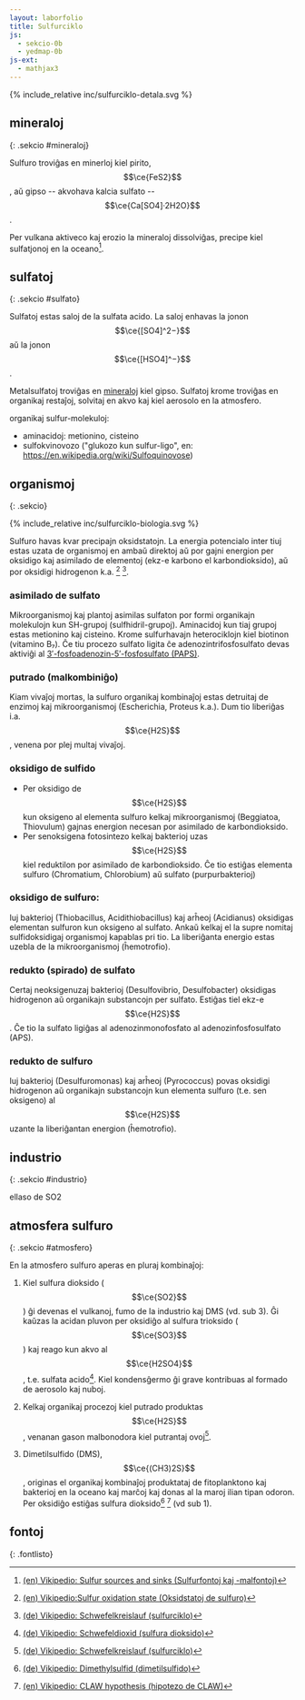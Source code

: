 ```yaml
---
layout: laborfolio
title: Sulfurciklo
js:
  - sekcio-0b
  - yedmap-0b
js-ext:
  - mathjax3
---
```



<!--
https://en.wikipedia.org/wiki/Sulfur_cycle
https://de.wikipedia.org/wiki/Schwefelkreislauf
https://www.chemistryworld.com/features/the-secrets-of-the-sulfur-cycle/4015331.article
https://www.spektrum.de/lexikon/biologie-kompakt/schwefelkreislauf/10538
https://www.spektrum.de/lexikon/biologie/schwefelkreislauf/60195
https://www.spektrum.de/lexikon/geographie/schwefelkreislauf/7098
https://www.spektrum.de/lexikon/geowissenschaften/schwefelkreislauf/14560
-->


<script>

// ni ekstraktis el la origina fosforciklo-detala.graphml 
// per relo-biokemio/pro/trf/graphml2model.pl
const eĝoj = {
  "e0": ["n0", "n1" ],
  "e1": ["n8", "n1" ],
  "e2": ["n2", "n0" ],
  "e3": ["n1", "n2" ],
  "e4": ["n9", "n0" ],
  "e5": ["n8", "n9" ],
  "e6": ["n1", "n8" ],
  "e7": ["n2", "n1" ]
}
/*
const rondvojo = [
  '#mineraloj',
  '#sulfato',
  '#organismoj',
  '#atmosfero',
  '#sulfato',
  '#mineraloj',
  '#industrio',
  '#atmosfero'
]
*/

function je_stacio(celo,node) {
  if (celo[0] == '#') {
    // fermu ĉiujn malfermitajn sekciojn sed malfermu la celitan...
    Sekcio.malfermu(celo.substring(1),true);
  }
}

function al_sekcio(celo) {
  location.href = celo;
  // normale jam devas esti malfermita, sed eble tamen (re)fermita
  Sekcio.malfermu(celo.substring(1));
}

function movo_lau(egho,pado) {  
  let x = 30; //3s
  function dormu(ms) {
     return new Promise(resolve => setTimeout(resolve, ms));
  }  
  function movu() {
    if (x>0) {
      x--;
      pado.setAttribute("stroke-dashoffset",x);
      dormu(100).then(movu);
    } else {
        pado.classList.remove('mova');
    }
  };

  pado.classList.add('mova');
  movu();
}


let yedmap;

window.onload = () => {
  Sekcio.aranĝo();

  const yedSvg = document.querySelector("#y\\.node\\.0").closest("svg");
  yedmap = new YedMap(yedSvg,eĝoj,je_stacio,al_sekcio,movo_lau);
  yedmap.preparu("#mineraloj"); // , rondvojo
}
</script>

<style>
  .nuna {
    font-weight: bold;
    stroke-width: 2;
    stroke: #C44;
    stroke-dasharray: 3,2;
  }
  .nuna rect {

    fill: cornflowerblue;
  }
  .vm_nuna {
    stroke-width: 2;
    stroke: #C44;
    font-weight: bold;
  }
  .mova {
    stroke-dasharray: 3,3;
  }
</style>

{% include_relative inc/sulfurciklo-detala.svg %}


## mineraloj
{: .sekcio #mineraloj}

Sulfuro troviĝas en minerloj kiel pirito, $$\ce{FeS2}$$, aŭ
gipso -- akvohava kalcia sulfato -- $$\ce{Ca[SO4]·2H2O}$$.

Per vulkana aktiveco kaj erozio la mineraloj dissolviĝas, precipe kiel sulfatjonoj en la oceano[^W2].

## sulfatoj
{: .sekcio #sulfato}

Sulfatoj estas saloj de la sulfata acido. La saloj enhavas la jonon 
$$\ce{[SO4]^2−}$$ aŭ la jonon $$\ce{[HSO4]^−}$$.

Metalsulfatoj troviĝas en [mineraloj](#mineraloj) kiel gipso. Sulfatoj krome troviĝas en organikaj restaĵoj, solvitaj en akvo kaj kiel aerosolo en la atmosfero.

organikaj sulfur-molekuloj:

- aminacidoj: metionino, cisteino
- sulfokvinovozo ("glukozo kun sulfur-ligo", en: https://en.wikipedia.org/wiki/Sulfoquinovose)

## organismoj
{: .sekcio}

{% include_relative inc/sulfurciklo-biologia.svg %}

Sulfuro havas kvar precipajn oksidstatojn. La energia potencialo inter tiuj estas
uzata de organismoj en ambaŭ direktoj aŭ por gajni energion per oksidigo 
kaj asimilado de elementoj (ekz-e karbono el karbondioksido), aŭ por oksidigi hidrogenon
k.a. [^W6] [^W5].

### asimilado de sulfato

Mikroorganismoj kaj plantoj asimilas sulfaton por formi organikajn molekulojn kun SH-grupoj (sulfhidril-grupoj).
Aminacidoj kun tiaj grupoj estas metionino kaj cisteino. Krome sulfurhavajn heterociklojn kiel biotinon (vitamino B₇).
Ĉe tiu procezo sulfato ligita ĉe adenozintrifosfosulfato devas aktiviĝi al 
[3′-fosfoadenozin-5′-fosfosulfato (PAPS)](../biokemio/PAPS).


### putrado (malkombiniĝo)

Kiam vivaĵoj mortas, la sulfuro organikaj kombinaĵoj estas detruitaj de 
enzimoj kaj mikroorganismoj (Escherichia, Proteus k.a.).
Dum tio liberiĝas i.a. $$\ce{H2S}$$, venena por plej multaj vivaĵoj.


### oksidigo de sulfido

- Per oksidigo de $$\ce{H2S}$$ kun oksigeno al elementa sulfuro kelkaj mikroorganismoj (Beggiatoa, Thiovulum) 
  gajnas energion necesan por asimilado de karbondioksido.
- Per senoksigena fotosintezo kelkaj bakterioj uzas $$\ce{H2S}$$ kiel
  reduktilon por asimilado de karbondioksido. Ĉe tio estiĝas elementa sulfuro (Chromatium, Chlorobium)
  aŭ sulfato (purpurbakterioj)


### oksidigo de sulfuro:

Iuj bakterioj (Thiobacillus, Acidithiobacillus) kaj arĥeoj (Acidianus) oksidigas elementan sulfuron kun oksigeno
al sulfato. Ankaŭ kelkaj el la supre nomitaj sulfidoksidigaj organismoj kapablas pri tio. La liberiĝanta energio estas uzebla de la mikroorganismoj (ĥemotrofio).

### redukto (spirado) de sulfato

Certaj neoksigenuzaj bakterioj (Desulfovibrio, Desulfobacter) oksidigas hidrogenon aŭ organikajn substancojn
per sulfato. Estiĝas tiel ekz-e $$\ce{H2S}$$. Ĉe tio la sulfato ligiĝas al adenozinmonofosfato al
adenozinfosfosulfato (APS).

### redukto de sulfuro

Iuj bakterioj (Desulfuromonas) kaj arĥeoj (Pyrococcus) povas oksidigi hidrogenon aŭ organikajn substancojn
kun elementa sulfuro (t.e. sen oksigeno) al $$\ce{H2S}$$ uzante la liberiĝantan energion (ĥemotrofio).


## industrio
{: .sekcio #industrio}

ellaso de SO2

## atmosfera sulfuro
{: .sekcio #atmosfero}

<!-- https://de.wikipedia.org/wiki/Dimethylsulfoniumpropionat -->

En la atmosfero sulfuro aperas en pluraj kombinaĵoj:

1. Kiel sulfura dioksido ($$\ce{SO2}$$) ĝi devenas el vulkanoj, fumo de la industrio kaj DMS (vd. sub 3). 
Ĝi kaŭzas la acidan pluvon per oksidiĝo al sulfura trioksido ($$\ce{SO3}$$) kaj reago 
kun akvo al $$\ce{H2SO4}$$, t.e. sulfata acido[^W1]. Kiel kondensĝermo ĝi grave kontribuas al formado
de aerosolo kaj nuboj.

3. Kelkaj organikaj procezoj kiel putrado produktas $$\ce{H2S}$$, venanan gason malbonodora kiel putrantaj ovoj[^W5].

4. Dimetilsulfido (DMS), $$\ce{(CH3)2S}$$, originas el organikaj kombinaĵoj produktataj de fitoplanktono kaj bakterioj en la oceano kaj marĉoj kaj donas al la maroj ilian tipan odoron.
Per oksidiĝo estiĝas sulfura dioksido[^W3] [^W4] (vd sub 1).

## fontoj
{: .fontlisto}

[^W1]: [(de) Vikipedio: Schwefeldioxid (sulfura dioksido)](https://de.wikipedia.org/wiki/Schwefeldioxid)
[^W2]: [(en) Vikipedio: Sulfur sources and sinks (Sulfurfontoj kaj -malfontoj)](https://en.wikipedia.org/wiki/Sulfur_cycle#Sulfur_sources_and_sinks)
[^W3]: [(de) Vikipedio: Dimethylsulfid (dimetilsulfido)](https://de.wikipedia.org/wiki/Dimethylsulfid)
[^W4]: [(en) Vikipedio: CLAW hypothesis (hipotezo de CLAW)](https://en.wikipedia.org/wiki/CLAW_hypothesis)
[^W5]: [(de) Vikipedio: Schwefelkreislauf (sulfurciklo)](https://de.wikipedia.org/wiki/Schwefelkreislauf)
[^W6]: [(en) Vikipedio:Sulfur oxidation state (Oksidstatoj de sulfuro)](https://en.wikipedia.org/wiki/Sulfur_cycle#Sulfur_oxidation_state)